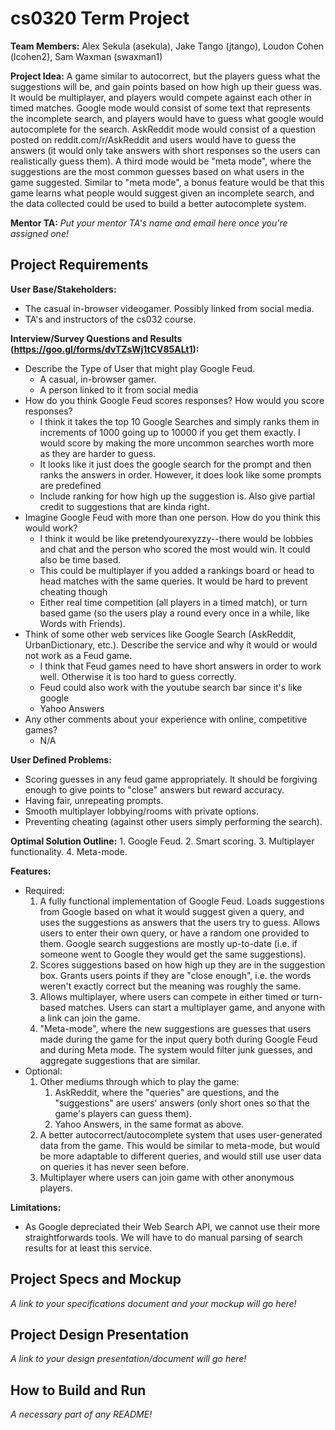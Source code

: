 # cs0320 Term Project

**Team Members:** Alex Sekula (asekula), Jake Tango (jtango), Loudon Cohen (lcohen2), Sam Waxman (swaxman1)

**Project Idea:** 
	A game similar to autocorrect, but the players guess what the suggestions will be, and gain points based on how high up their guess was. It would be multiplayer, and players would compete against each other in timed matches. Google mode would consist of some text that represents the incomplete search, and players would have to guess what google would autocomplete for the search. AskReddit mode would consist of a question posted on reddit.com/r/AskReddit and users would have to guess the answers (it would only take answers with short responses so the users can realistically guess them). A third mode would be "meta mode", where the suggestions are the most common guesses based on what users in the game suggested. Similar to "meta mode", a bonus feature would be that this game learns what people would suggest given an incomplete search, and the data collected could be used to build a better autocomplete system.

**Mentor TA:** _Put your mentor TA's name and email here once you're assigned one!_

## Project Requirements

**User Base/Stakeholders:**
- The casual in-browser videogamer. Possibly linked from social media.
- TA's and instructors of the cs032 course.

**Interview/Survey Questions and Results (https://goo.gl/forms/dvTZsWj1tCV85ALt1):**
* Describe the Type of User that might play Google Feud.
	- A casual, in-browser gamer.
	- A person linked to it from social media
* How do you think Google Feud scores responses? How would you score responses?
	- I think it takes the top 10 Google Searches and simply ranks them in increments of 1000 going up to 10000 if you get them exactly. I would score by making the more uncommon searches worth more as they are harder to guess.
	- It looks like it just does the google search for the prompt and then ranks the answers in order. However, it does look like some prompts are predefined
	- Include ranking for how high up the suggestion is. Also give partial credit to suggestions that are kinda right.
* Imagine Google Feud with more than one person. How do you think this would work?
	- I think it would be like pretendyourexyzzy--there would be lobbies and chat and the person who scored the most would win. It could also be time based.
	- This could be multiplayer if you added a rankings board or head to head matches with the same queries. It would be hard to prevent cheating though
	- Either real time competition (all players in a timed match), or turn based game (so the users play a round every once in a while, like Words with Friends).
* Think of some other web services like Google Search (AskReddit, UrbanDictionary, etc.). Describe the service and why it would or would not work as a Feud game.
	- I think that Feud games need to have short answers in order to work well. Otherwise it is too hard to guess correctly.
	- Feud could also work with the youtube search bar since it's like google
	- Yahoo Answers	
* Any other comments about your experience with online, competitive games?
	- N/A

**User Defined Problems:**
- Scoring guesses in any feud game appropriately. It should be forgiving enough to give points to "close" answers but reward accuracy.
- Having fair, unrepeating prompts. 
- Smooth multiplayer lobbying/rooms with private options.
- Preventing cheating (against other users simply performing the search).

**Optimal Solution Outline:**
	1. Google Feud.
	2. Smart scoring.
	3. Multiplayer functionality.
	4. Meta-mode.
	
**Features:**
* Required:
	1. A fully functional implementation of Google Feud. Loads suggestions from Google based on what it would suggest given a query, and uses the suggestions as answers that the users try to guess. Allows users to enter their own query, or have a random one provided to them. Google search suggestions are mostly up-to-date (i.e. if someone went to Google they would get the same suggestions).		
	2. Scores suggestions based on how high up they are in the suggestion box. Grants users points if they are "close enough", i.e. the words weren't exactly correct but the meaning was roughly the same.
	3. Allows multiplayer, where users can compete in either timed or turn-based matches. Users can start a multiplayer game, and anyone with a link can join the game.
	4. "Meta-mode", where the new suggestions are guesses that users made during the game for the input query both during Google Feud and during Meta mode. The system would filter junk guesses, and aggregate suggestions that are similar.
* Optional:
	1. Other mediums through which to play the game: 
		1. AskReddit, where the "queries" are questions, and the "suggestions" are users' answers (only short ones so that the game's players can guess them).
		2. Yahoo Answers, in the same format as above.
	2. A better autocorrect/autocomplete system that uses user-generated data from the game. This would be similar to meta-mode, but would be more adaptable to different queries, and would still use user data on queries it has never seen before.
	3. Multiplayer where users can join game with other anonymous players.
	
**Limitations:**
- As Google depreciated their Web Search API, we cannot use their more straightforwards tools. We will have to do manual parsing of search results for at least this service.

## Project Specs and Mockup
_A link to your specifications document and your mockup will go here!_

## Project Design Presentation
_A link to your design presentation/document will go here!_

## How to Build and Run
_A necessary part of any README!_

